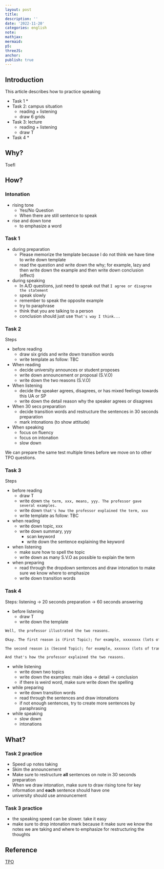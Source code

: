 ```yaml
---
layout: post
title:
description: ''
date: '2022-11-20'
categories: english
note:
mathjax:
mermaid:
p5:
threeJS:
anchor:
publish: true
---
```


## Introduction

This article describes how to practice speaking

* Task 1
  * 
* Task 2: campus situation
  * reading + listening
  * draw 6 grids
* Task 3: lecture
  * reading + listening
  * draw T
* Task 4
  * 

## Why?

Toefl

## How?

### Intonation

* rising tone
  * Yes/No Question
  * When there are still sentence to speak
* rise and down tone
  * to emphasize a word

### Task 1

* during preparation
  * Please memorize the template because I do not think we have time to write down template
  * read the question and write down the why; for example, lazy and then write down the example and then write down conclusion (effect)
* during speaking
  * In A/D questions, just need to speak out that `I agree or disagree the statement`
  * speak slowly
  * remember to speak the opposite example
  * try to paraphrase
  * think that you are talking to a person
  * conclusion should just use `That's way I think...`

### Task 2

Steps

* before reading
  * draw six grids and write down transition words
  * write template as follow: TBC
* When reading
  * decide university announces or student proposes
  * write down announcement or proposal (S.V.O)
  * write down the two reasons (S.V.O)
* When listening
  * decide the speaker agrees, disagrees, or has mixed feelings towards this UA or SP
  * write down the detail reason why the speaker agrees or disagrees
* When 30 secs preparation
  * decide transition words and restructure the sentences in 30 seconds preparation
  * mark intonations (to show attitude)
* When speaking
  * focus on fluency
  * focus on intonation
  * slow down

We can prepare the same test multiple times before we move on to other TPO questions.

### Task 3

Steps

* before reading
  * draw T
  * write down `the term, xxx, means, yyy. The professor gave several examples.`
  * write down `that's how the professor explained the term, xxx`
  * write template as follow: TBC
* when reading
  * write down topic, xxx
  * write down summary, yyy
    * scan keyword
    * write down the sentence explaining the keyword
* when listening
  * make sure how to spell the topic
  * write down as many S.V.O as possible to explain the term
* when preparing
  * read through the dropdown sentences and draw intonation to make sure we know where to emphasize
  * write down transition words

### Task 4

Steps: listening -> 20 seconds preparation -> 60 seconds answering

* before listening
  * draw T
  * write down the template

```HTML
Well, the professor illustrated the two reasons.

Okay. The first reason is (First Topic); for example, xxxxxxxx (lots of transition words, S.V.O). So, yyyyy (first conclusion)

The second reason is (Second Topic); for example, xxxxxxx (lots of transition words, S.V.O). So, yyyyyy (second conclusion)

And that's how the professor explained the two reasons.
```

* while listening
  * write down two topics
  * write down the examples: main idea -> detail -> conclusion
  * if there is weird word, make sure write down the spelling
* while preparing
  * write down transition words
  * read through the sentences and draw intonations
  * if not enough sentences, try to create more sentences by paraphrasing
* while speaking
  * slow down
  * intonations

## What?

### Task 2 practice

* Speed up notes taking
* Skim the announcement
* Make sure to restructure **all** sentences on note in 30 seconds preparation
* When we draw intonation, make sure to draw rising tone for key information and **each** sentence should have one
* university should use announcement

### Task 3 practice

* the speaking speed can be slower. take it easy
* make sure to drop intonation mark because it make sure we know the notes we are taking and where to emphasize for restructuring the thoughts

## Reference

[TPO](https://toeflv3.kmf.com/speak/tpotheme/10)
